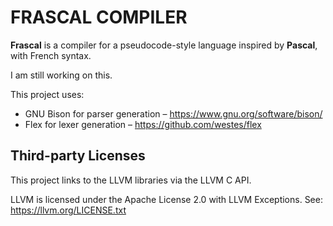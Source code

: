 # FRASCAL COMPILER
**Frascal** is a compiler for a pseudocode-style language inspired by **Pascal**, with French syntax.

I am still working on this.

This project uses:
- GNU Bison for parser generation – https://www.gnu.org/software/bison/
- Flex for lexer generation – https://github.com/westes/flex

## Third-party Licenses

This project links to the LLVM libraries via the LLVM C API.

LLVM is licensed under the Apache License 2.0 with LLVM Exceptions.
See: https://llvm.org/LICENSE.txt
